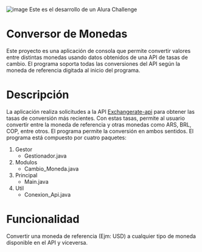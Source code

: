 ![image](https://github.com/user-attachments/assets/769d8d88-663f-4c2b-868d-0b4597d71f6a)
Este es el desarrollo de un Alura Challenge
# Conversor de Monedas
Este proyecto es una aplicación de consola que permite convertir valores entre distintas monedas usando datos obtenidos de una API de tasas de cambio. El programa soporta todas las conversiones del API según la moneda de referencia digitada al inicio del programa.
# Descripción
La aplicación realiza solicitudes a la API [Exchangerate-api](https://github.com/tu-usuario/tu-repo) para obtener las tasas de conversión más recientes. Con estas tasas, permite al usuario convertir entre la moneda de referencia y otras monedas como ARS, BRL, COP, entre otros. El programa permite la conversión en ambos sentidos.
El programa está compuesto por cuatro paquetes:
1. Gestor
   * Gestionador.java
2. Modulos
   * Cambio_Moneda.java
3. Principal
   * Main.java
4. Util
   * Conexion_Api.java
# Funcionalidad
Convertir una moneda de referencia (Ejm: USD) a cualquier tipo de moneda disponible en el API y viceversa.



